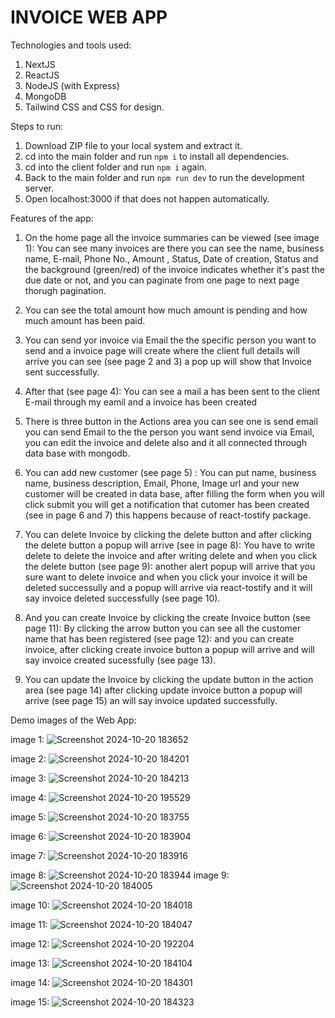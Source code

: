 # INVOICE WEB APP

Technologies and tools used:

 1. NextJS
 2. ReactJS
 3. NodeJS (with Express)
 4. MongoDB
 5. Tailwind CSS and CSS for design.

Steps to run:
 1. Download ZIP file to your local system and extract it.
 2. cd into the main folder and run `npm i` to install all dependencies.
 3. cd into the client folder and run `npm i` again.
 4. Back to the main folder and run `npm run dev` to run the development server.
 5. Open localhost:3000 if that does not happen automatically.

Features of the app:

1. On the home page all the invoice summaries can be viewed (see image 1): You can see many invoices are there you can see the name, business name, E-mail, Phone No., Amount , Status, Date of creation, Status and the background (green/red) of the invoice indicates whether it's past the due date or not, and you can paginate from one page to next page thorugh pagination.
   
2. You can see the total amount how much amount is  pending and how much amount has been paid.

3. You can send yor invoice via Email the the specific person you want to send and a invoice page will create where the client full details will arrive you can see (see page 2 and 3) a pop up will show that Invoice sent successfully. 

4. After that (see page 4): You can see a mail a has been sent to the client E-mail through my eamil and a invoice has been created 
   
5. There is three button in the Actions area you can see one is send email you can send Email to the the person you want send invoice via Email, you can edit the invoice and delete also and it all connected through data base with mongodb.
 
6. You can add new customer  (see page 5) : You can put name, business name, business description, Email, Phone, Image url and your new customer will be created in data base, after filling the form when you will click submit you will get a notification that cutomer has been created (see in page 6 and 7) this happens because of react-tostify package.

7. You can delete Invoice by clicking the delete button and after clicking the delete button a popup will arrive (see in page 8): You have to write delete to delete the invoice and after writing delete and when you click the delete button (see page 9): another alert popup will arrive that you sure want to delete invoice and when you click your invoice it will be deleted successully and a popup will arrive via react-tostify and it will say invoice deleted successfully (see page 10).
  
8. And you can create Invoice by clicking the create Invoice button (see page 11): By clicking the arrow button you can see all the customer name that has been registered (see page 12): and you can create invoice, after clicking create invoice button a popup will arrive and will say invoice created sucessfully (see page 13).
  
9.  You can update the Invoice by clicking the update button in the action area (see page 14) after clicking update invoice button a popup will arrive (see page 15) an will say invoice updated successfully.
 



Demo images of the Web App:

image 1:
 ![Screenshot 2024-10-20 183652](https://github.com/user-attachments/assets/e1d8dcac-81bf-4c84-875b-ce7974fcc2c0)
 
 image 2:
 ![Screenshot 2024-10-20 184201](https://github.com/user-attachments/assets/9f69e050-8eb5-497c-bf73-097ca08fca5c)
 
 image 3:
 ![Screenshot 2024-10-20 184213](https://github.com/user-attachments/assets/5f4c1dd2-9d93-472f-b3b7-8dfe06d3e841)
 
 image 4:
![Screenshot 2024-10-20 195529](https://github.com/user-attachments/assets/f17ea15b-ab81-4c90-adef-63cc6b0b29f6)

 image 5:
 ![Screenshot 2024-10-20 183755](https://github.com/user-attachments/assets/a6c03c0f-aa6a-444f-9168-f2f3a5c8d4cc)
 
 image 6:
 ![Screenshot 2024-10-20 183904](https://github.com/user-attachments/assets/079e7db4-a07f-4562-889c-f1e89a11ae0a)
 
 image 7:
 ![Screenshot 2024-10-20 183916](https://github.com/user-attachments/assets/0bd26310-a9ff-410d-873b-e382e1df8a3b)
 
 image 8:
 ![Screenshot 2024-10-20 183944](https://github.com/user-attachments/assets/e7f90c75-f5b0-4036-aa44-965890d18f69)
 image 9:
 ![Screenshot 2024-10-20 184005](https://github.com/user-attachments/assets/dff951a6-fae7-49e7-ba51-053b65852d58)
 
image 10:
 ![Screenshot 2024-10-20 184018](https://github.com/user-attachments/assets/42304e23-0d9d-43e9-9ca7-c7292e85b063)
 
 image 11:
 ![Screenshot 2024-10-20 184047](https://github.com/user-attachments/assets/e55c6bc1-25d2-4804-8b4b-135080bed5db)
 
 image 12:
![Screenshot 2024-10-20 192204](https://github.com/user-attachments/assets/f88ab292-e288-4e80-a431-1b28bd648169)

image 13:
 ![Screenshot 2024-10-20 184104](https://github.com/user-attachments/assets/0b6a351e-9442-400d-b2c1-0005aa662811)
 
 image 14:
 ![Screenshot 2024-10-20 184301](https://github.com/user-attachments/assets/130cc592-f267-4d4c-a296-ddfee1ec4d7f)
 
 image 15:
 ![Screenshot 2024-10-20 184323](https://github.com/user-attachments/assets/3b4db22e-86e4-4b61-8082-555739155a8a)











